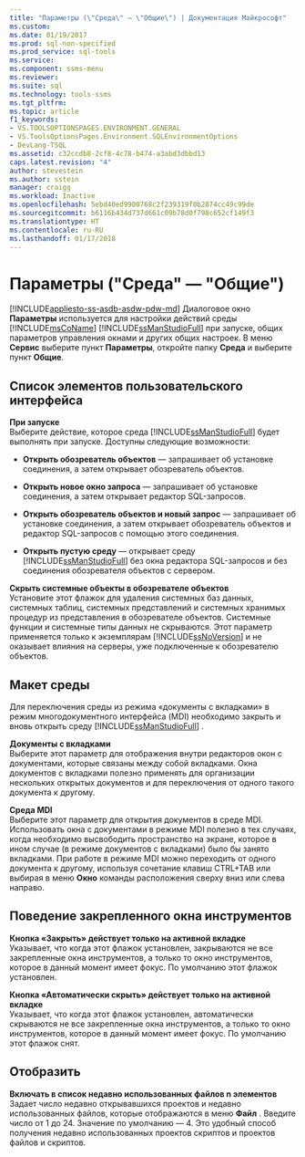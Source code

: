 ```yaml
---
title: "Параметры (\"Среда\" — \"Общие\") | Документация Майкрософт"
ms.custom: 
ms.date: 01/19/2017
ms.prod: sql-non-specified
ms.prod_service: sql-tools
ms.service: 
ms.component: ssms-menu
ms.reviewer: 
ms.suite: sql
ms.technology: tools-ssms
ms.tgt_pltfrm: 
ms.topic: article
f1_keywords:
- VS.TOOLSOPTIONSPAGES.ENVIRONMENT.GENERAL
- VS.ToolsOptionsPages.Environment.SQLEnvironmentOptions
- DevLang-TSQL
ms.assetid: c32ccdb8-2cf8-4c78-b474-a3abd3dbbd13
caps.latest.revision: "4"
author: stevestein
ms.author: sstein
manager: craigg
ms.workload: Inactive
ms.openlocfilehash: 5ebd40ed9900768c2f239319f0b2874cc49c99de
ms.sourcegitcommit: b6116b434d737d661c09b78d0f798c652cf149f3
ms.translationtype: HT
ms.contentlocale: ru-RU
ms.lasthandoff: 01/17/2018
---
```

# <a name="options-environment---general-page"></a>Параметры ("Среда" — "Общие")
[!INCLUDE[appliesto-ss-asdb-asdw-pdw-md](../../includes/appliesto-ss-asdb-asdw-pdw-md.md)] Диалоговое окно **Параметры** используется для настройки действий среды [!INCLUDE[msCoName](../../includes/msconame_md.md)] [!INCLUDE[ssManStudioFull](../../includes/ssmanstudiofull_md.md)] при запуске, общих параметров управления окнами и других общих настроек. В меню **Сервис** выберите пункт **Параметры**, откройте папку **Среда** и выберите пункт **Общие**.  
  
## <a name="uielement-list"></a>Список элементов пользовательского интерфейса  
**При запуске**  
Выберите действие, которое среда [!INCLUDE[ssManStudioFull](../../includes/ssmanstudiofull_md.md)] будет выполнять при запуске. Доступны следующие возможности:  
  
-   **Открыть обозреватель объектов** — запрашивает об установке соединения, а затем открывает обозреватель объектов.  
  
-   **Открыть новое окно запроса** — запрашивает об установке соединения, а затем открывает редактор SQL-запросов.  
  
-   **Открыть обозреватель объектов и новый запрос** — запрашивает об установке соединения, а затем открывает обозреватель объектов и редактор SQL-запросов с помощью этого соединения.  
  
-   **Открыть пустую среду** — открывает среду [!INCLUDE[ssManStudioFull](../../includes/ssmanstudiofull_md.md)] без окна редактора SQL-запросов и без соединения обозревателя объектов с сервером.  
  
**Скрыть системные объекты в обозревателе объектов**  
Установите этот флажок для удаления системных баз данных, системных таблиц, системных представлений и системных хранимых процедур из представления в обозревателе объектов. Системные функции и системные типы данных не скрываются. Этот параметр применяется только к экземплярам [!INCLUDE[ssNoVersion](../../includes/ssnoversion_md.md)] и не оказывает влияния на серверы, уже подключенные к обозревателю объектов.  
  
## <a name="environment-layout"></a>Макет среды  
Для переключения среды из режима «документы с вкладками» в режим многодокументного интерфейса (MDI) необходимо закрыть и вновь открыть среду [!INCLUDE[ssManStudioFull](../../includes/ssmanstudiofull_md.md)] .  
  
**Документы с вкладками**  
Выберите этот параметр для отображения внутри редакторов окон с документами, которые связаны между собой вкладками. Окна документов с вкладками полезно применять для организации нескольких открытых документов и для переключения от одного такого документа к другому.  
  
**Среда MDI**  
Выберите этот параметр для открытия документов в среде MDI. Использовать окна с документами в режиме MDI полезно в тех случаях, когда необходимо высвободить пространство на экране, которое в ином случае (в режиме документов с вкладками) было бы занято вкладками. При работе в режиме MDI можно переходить от одного документа к другому, используя сочетание клавиш CTRL+TAB или выбирая в меню **Окно** команды расположения сверху вниз или слева направо.  
  
## <a name="docked-tool-window-behavior"></a>Поведение закрепленного окна инструментов  
**Кнопка «Закрыть» действует только на активной вкладке**  
Указывает, что когда этот флажок установлен, закрываются не все закрепленные окна инструментов, а только то окно инструментов, которое в данный момент имеет фокус. По умолчанию этот флажок установлен.  
  
**Кнопка «Автоматически скрыть» действует только на активной вкладке**  
Указывает, что когда этот флажок установлен, автоматически скрываются не все закрепленные окна инструментов, а только то окно инструментов, которое в данный момент имеет фокус. По умолчанию этот флажок снят.  
  
## <a name="display"></a>Отобразить  
**Включать в список недавно использованных файлов n элементов**  
Задает число недавно открывавшихся проектов и недавно использованных файлов, которые отображаются в меню **Файл** . Введите число от 1 до 24. Значение по умолчанию — 4. Это удобный способ получения недавно использованных проектов скриптов и проектов файлов и скриптов.  
  
